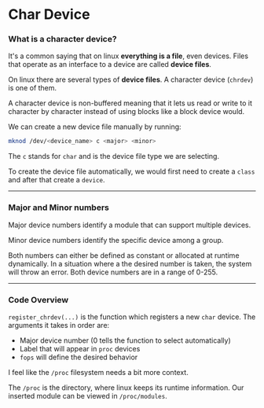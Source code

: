 # Char Device

### What is a **character device**?

It's a common saying that on linux **everything is a file**, even devices.
Files that operate as an interface to a device are called **device files**.

On linux there are several types of **device files**. A character device (`chrdev`) is one of them.

A character device is non-buffered meaning that it lets us read or write to it character by character instead of using blocks like a block device would.

We can create a new device file manually by running:
``` bash
mknod /dev/<device_name> c <major> <minor>
```
The `c` stands for `char` and is the device file type we are selecting.

To create the device file automatically, we would first need to create a `class` and after that create a `device`. 

---

### Major and Minor numbers

Major device numbers identify a module that can support multiple devices.

Minor device numbers identify the specific device among a group.

Both numbers can either be defined as constant or allocated at runtime dynamically. In a situation where a the desired number is taken, the system will throw an error. Both device numbers are in a range of 0-255.

---

### Code Overview

`register_chrdev(...)` is the function which registers a new `char` device.
The arguments it takes in order are:
- Major device number (0 tells the function to select automatically)
- Label that will appear in `proc` devices
- `fops` will define the desired behavior

I feel like the `/proc` filesystem needs a bit more context.

The `/proc` is the directory, where linux keeps its runtime information.
Our inserted module can be viewed in `/proc/modules`.